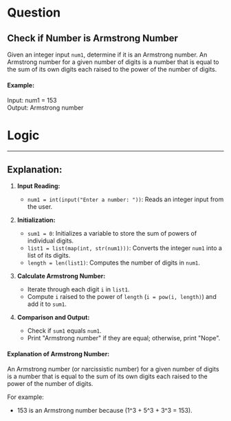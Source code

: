 
# Question
## Check if Number is Armstrong Number

Given an integer input `num1`, determine if it is an Armstrong number. An Armstrong number for a given number of digits is a number that is equal to the sum of its own digits each raised to the power of the number of digits.

#### Example:

Input: num1 = 153  
Output: Armstrong number

# Logic
---

## Explanation:

1. **Input Reading:**
   - `num1 = int(input("Enter a number: "))`: Reads an integer input from the user.

2. **Initialization:**
   - `sum1 = 0`: Initializes a variable to store the sum of powers of individual digits.
   - `list1 = list(map(int, str(num1)))`: Converts the integer `num1` into a list of its digits.
   - `length = len(list1)`: Computes the number of digits in `num1`.

3. **Calculate Armstrong Number:**
   - Iterate through each digit `i` in `list1`.
   - Compute `i` raised to the power of `length` (`i = pow(i, length)`) and add it to `sum1`.

4. **Comparison and Output:**
   - Check if `sum1` equals `num1`.
   - Print "Armstrong number" if they are equal; otherwise, print "Nope".

#### Explanation of Armstrong Number:
An Armstrong number (or narcissistic number) for a given number of digits is a number that is equal to the sum of its own digits each raised to the power of the number of digits.

For example:
- 153 is an Armstrong number because \(1^3 + 5^3 + 3^3 = 153\).
